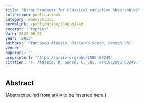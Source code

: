 ```yaml
---
title: "Dirac brackets for classical radiative observables"
collection: publications
category: manuscripts
permalink: /publication/2506.03249
excerpt: 'Preprint'
date: 2025-06-01
year: '2025'
authors: 'Francesco Alessio, Riccardo Gonzo, Canxin Shi'
venue: ''
paperurl: ''
preprinturl: 'https://arxiv.org/abs/2506.03249'
citation: 'F. Alessio, R. Gonzo, C. Shi, arXiv:2506.03249.'
---
```


## Abstract
(Abstract pulled from arXiv to be inserted here.)
